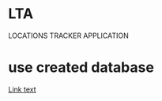 # LTA
LOCATIONS TRACKER APPLICATION

# use created database
[Link text](https://github.com/abdo1819/LTA/blob/master/database/README.md)
